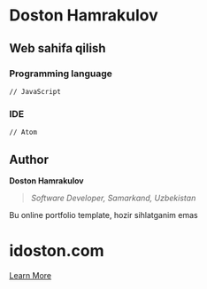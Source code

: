 # Doston Hamrakulov

## Web sahifa qilish



### Programming language
```[JavaScript]
// JavaScript 
```

### IDE
```[atom]
// Atom
```

## Author
**Doston Hamrakulov**
>*Software Developer, Samarkand, Uzbekistan*


Bu online portfolio template, hozir sihlatganim emas

# idoston.com
<a href="https://idoston.com">Learn More</a>